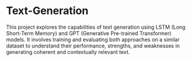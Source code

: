 # Text-Generation
This project explores the capabilities of text generation using LSTM (Long Short-Term Memory) and GPT (Generative Pre-trained Transformer) models. It involves training and evaluating both approaches on a similar dataset to understand their performance, strengths, and weaknesses in generating coherent and contextually relevant text.
